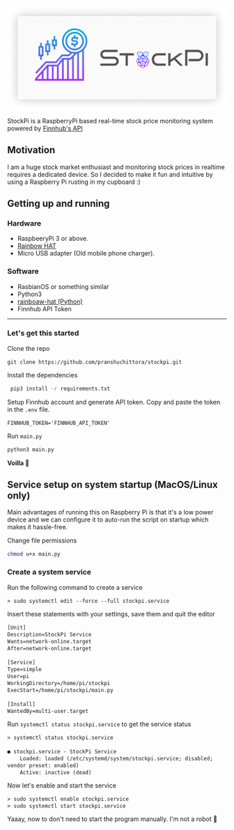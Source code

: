 <div style="text-align:center"><img alt="StockPi Logo" src="./docs/logo.png" /></div>

StockPi is a RaspberryPi based real-time stock price monitoring system powered by [Finnhub's API](https://finnhub.io/)

## Motivation

I am a huge stock market enthusiast and monitoring stock prices in realtime requires a dedicated device. So I decided to make it fun and intuitive by using a Raspberry Pi rusting in my cupboard :)

## Getting up and running

### Hardware

- RaspbeeryPi 3 or above.
- [Rainbow HAT](https://shop.pimoroni.com/products/rainbow-hat-for-android-things)
- Micro USB adapter (Old mobile phone charger).

### Software

- RasbianOS or something similar
- Python3
- [rainboaw-hat (Python)](https://github.com/pimoroni/rainbow-hat)
- Finnhub API Token

---

### Let's get this started

Clone the repo

```
git clone https://github.com/pranshuchittora/stockpi.git
```

Install the dependencies

```bash
 pip3 install -r requirements.txt
```

Setup Finnhub account and generate API token. Copy and paste the token in the `.env` file.

```.env
FINNHUB_TOKEN='FINNHUB_API_TOKEN'
```

Run `main.py`

```bash
python3 main.py
```

**Voilla 🤗**

## Service setup on system startup (MacOS/Linux only)

Main advantages of running this on Raspberry Pi is that it's a low power device and we can configure it to auto-run the script on startup which makes it hassle-free.

Change file permissions

```bash
chmod u+x main.py
```

### Create a system service

Run the following command to create a service

```
> sudo systemctl edit --force --full stockpi.service
```

Insert these statements with your settings, save them and quit the editor

```
[Unit]
Description=StockPi Service
Wants=network-online.target
After=network-online.target

[Service]
Type=simple
User=pi
WorkingDirectory=/home/pi/stockpi
ExecStart=/home/pi/stockpi/main.py

[Install]
WantedBy=multi-user.target
```

Run `systemctl status stockpi.service` to get the service status

```
> systemctl status stockpi.service

● stockpi.service - StockPi Service
    Loaded: loaded (/etc/systemd/system/stockpi.service; disabled; vendor preset: enabled)
    Active: inactive (dead)
```

Now let's enable and start the service

```
> sudo systemctl enable stockpi.service
> sudo systemctl start stockpi.service
```

Yaaay, now to don't need to start the program manually. I'm not a robot 🤖
